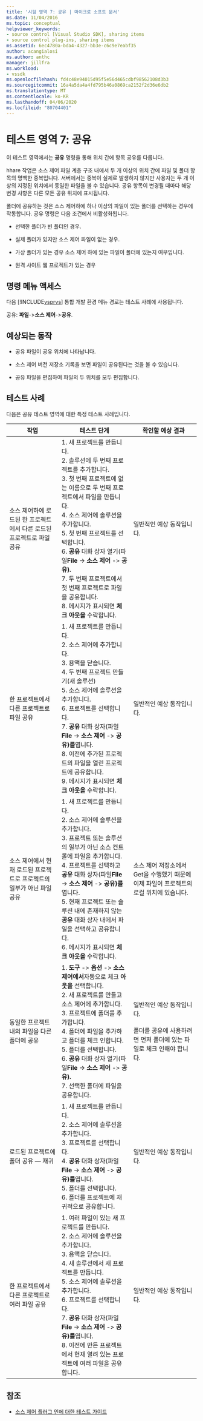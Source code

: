 ```yaml
---
title: '시험 영역 7: 공유 | 마이크로 소프트 문서'
ms.date: 11/04/2016
ms.topic: conceptual
helpviewer_keywords:
- source control [Visual Studio SDK], sharing items
- source control plug-ins, sharing items
ms.assetid: 6ec4780a-bda4-4327-bb3e-c6c9e7eabf35
author: acangialosi
ms.author: anthc
manager: jillfra
ms.workload:
- vssdk
ms.openlocfilehash: fd4c48e94015d95f5e56d465cdbf98562108d3b3
ms.sourcegitcommit: 16a4a5da4a4fd795b46a0869ca2152f2d36e6db2
ms.translationtype: MT
ms.contentlocale: ko-KR
ms.lasthandoff: 04/06/2020
ms.locfileid: "80704401"
---
```

# <a name="test-area-7-share"></a>테스트 영역 7: 공유
이 테스트 영역에서는 **공유** 명령을 통해 위치 간에 항목 공유를 다룹니다.

 hhare 작업은 소스 제어 파일 계층 구조 내에서 두 개 이상의 위치 간에 파일 및 폴더 항목의 명백한 중복입니다. 서버에서는 중복이 실제로 발생하지 않지만 사용자는 두 개 이상의 지정된 위치에서 동일한 파일을 볼 수 있습니다. 공유 항목이 변경될 때마다 해당 변경 사항은 다른 모든 공유 위치에 표시됩니다.

 폴더에 공유하는 것은 소스 제어하에 하나 이상의 파일이 있는 폴더를 선택하는 경우에 작동합니다. 공유 명령은 다음 조건에서 비활성화됩니다.

- 선택한 폴더가 빈 폴더인 경우.

- 실제 폴더가 있지만 소스 제어 파일이 없는 경우.

- 가상 폴더가 있는 경우 소스 제어 하에 있는 파일이 폴더에 있는지 여부입니다.

- 원격 사이트 웹 프로젝트가 있는 경우

## <a name="command-menu-access"></a>명령 메뉴 액세스
 다음 [!INCLUDE[vsprvs](../../code-quality/includes/vsprvs_md.md)] 통합 개발 환경 메뉴 경로는 테스트 사례에 사용됩니다.

 공유: **파일**->**소스 제어**->**공유**.

## <a name="expected-behavior"></a>예상되는 동작

- 공유 파일이 공유 위치에 나타납니다.

- 소스 제어 버전 저장소 기록을 보면 파일이 공유된다는 것을 볼 수 있습니다.

- 공유 파일을 편집하여 파일의 두 위치를 모두 편집합니다.

## <a name="test-cases"></a>테스트 사례
 다음은 공유 테스트 영역에 대한 특정 테스트 사례입니다.

|작업|테스트 단계|확인할 예상 결과|
|------------|----------------|--------------------------------|
|소스 제어하에 로드된 한 프로젝트에서 다른 로드된 프로젝트로 파일 공유|1. 새 프로젝트를 만듭니다.<br />2. 솔루션에 두 번째 프로젝트를 추가합니다.<br />3. 첫 번째 프로젝트에 없는 이름으로 두 번째 프로젝트에서 파일을 만듭니다.<br />4. 소스 제어에 솔루션을 추가합니다.<br />5. 첫 번째 프로젝트를 선택합니다.<br />6. **공유** 대화 상자 열기(파일**File** -> **소스 제어** -> **공유).**<br />7. 두 번째 프로젝트에서 첫 번째 프로젝트로 파일을 공유합니다.<br />8. 메시지가 표시되면 **체크 아웃을** 수락합니다.|일반적인 예상 동작입니다.|
|한 프로젝트에서 다른 프로젝트로 파일 공유|1. 새 프로젝트를 만듭니다.<br />2. 소스 제어에 추가합니다.<br />3. 용액을 닫습니다.<br />4. 두 번째 프로젝트 만들기(새 솔루션)<br />5. 소스 제어에 솔루션을 추가합니다.<br />6. 프로젝트를 선택합니다.<br />7. **공유** 대화 상자(파일**File** -> **소스 제어** -> **공유)를**엽니다.<br />8. 이전에 추가된 프로젝트의 파일을 열린 프로젝트에 공유합니다.<br />9. 메시지가 표시되면 **체크 아웃을** 수락합니다.|일반적인 예상 동작입니다.|
|소스 제어에서 현재 로드된 프로젝트로 프로젝트의 일부가 아닌 파일 공유|1. 새 프로젝트를 만듭니다.<br />2. 소스 제어에 솔루션을 추가합니다.<br />3. 프로젝트 또는 솔루션의 일부가 아닌 소스 컨트롤에 파일을 추가합니다.<br />4. 프로젝트를 선택하고 **공유** 대화 상자(파일**File** -> **소스 제어** -> **공유)를**엽니다.<br />5. 현재 프로젝트 또는 솔루션 내에 존재하지 않는 **공유** 대화 상자 내에서 파일을 선택하고 공유합니다.<br />6. 메시지가 표시되면 **체크 아웃을** 수락합니다.|소스 제어 저장소에서 Get을 수행했기 때문에 이제 파일이 프로젝트의 로컬 위치에 있습니다.|
|동일한 프로젝트 내의 파일을 다른 폴더에 공유|1. **도구** -> **옵션** -> **소스 제어에서**자동으로 체크 **아웃을** 선택합니다.<br />2. 새 프로젝트를 만들고 소스 제어에 추가합니다.<br />3. 프로젝트에 폴더를 추가합니다.<br />4. 폴더에 파일을 추가하고 폴더를 체크 인합니다.<br />5. 폴더를 선택합니다.<br />6. **공유** 대화 상자 열기(파일**File** -> **소스 제어** -> **공유).**<br />7. 선택한 폴더에 파일을 공유합니다.|일반적인 예상 동작입니다.<br /><br /> 폴더를 공유에 사용하려면 먼저 폴더에 있는 파일로 체크 인해야 합니다.|
|로드된 프로젝트에 폴더 공유 — 재귀|1. 새 프로젝트를 만듭니다.<br />2. 소스 제어에 솔루션을 추가합니다.<br />3. 프로젝트를 선택합니다.<br />4. **공유** 대화 상자(파일**File** -> **소스 제어** -> **공유)를**엽니다.<br />5. 폴더를 선택합니다.<br />6. 폴더를 프로젝트에 재귀적으로 공유합니다.|일반적인 예상 동작입니다.|
|한 프로젝트에서 다른 프로젝트로 여러 파일 공유|1. 여러 파일이 있는 새 프로젝트를 만듭니다.<br />2. 소스 제어에 솔루션을 추가합니다.<br />3. 용액을 닫습니다.<br />4. 새 솔루션에서 새 프로젝트를 만듭니다.<br />5. 소스 제어에 솔루션을 추가합니다.<br />6. 프로젝트를 선택합니다.<br />7. **공유** 대화 상자(파일**File** -> **소스 제어** -> **공유)를**엽니다.<br />8. 이전에 만든 프로젝트에서 현재 열려 있는 프로젝트에 여러 파일을 공유합니다.|일반적인 예상 동작입니다.|

## <a name="see-also"></a>참조
- [소스 제어 플러그 인에 대한 테스트 가이드](../../extensibility/internals/test-guide-for-source-control-plug-ins.md)
